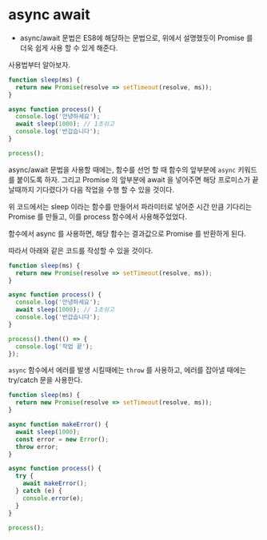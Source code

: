 # async await

* async/await 문법은 ES8에 해당하는 문법으로,
위에서 설명했듯이 Promise 를 더욱 쉽게 사용 할 수 있게 해준다.

사용법부터 알아보자.
```javascript
function sleep(ms) {
  return new Promise(resolve => setTimeout(resolve, ms));
}

async function process() {
  console.log('안녕하세요');
  await sleep(1000); // 1초쉬고
  console.log('반갑습니다');
}

process();
```

async/await 문법을 사용할 때에는, 함수를 선언 할 때 함수의 앞부분에 `async` 키워드를 붙이도록 하자. 그리고 Promise 의 앞부분에 await 을 넣어주면 해당 프로미스가 끝날때까지 기다렸다가 다음 작업을 수행 할 수 있을 것이다.

위 코드에서는 sleep 이라는 함수를 만들어서 파라미터로 넣어준 시간 만큼 기다리는 Promise 를 만들고, 이를 process 함수에서 사용해주었었다.

함수에서 async 를 사용하면, 해당 함수는 결과값으로 Promise 를 반환하게 된다. 

따라서 아래와 같은 코드를 작성할 수 있을 것이다.

```javascript
function sleep(ms) {
  return new Promise(resolve => setTimeout(resolve, ms));
}

async function process() {
  console.log('안녕하세요');
  await sleep(1000); // 1초쉬고
  console.log('반갑습니다');
}

process().then(() => {
  console.log('작업 끝');
});
```

`async` 함수에서 에러를 발생 시킬때에는 `throw` 를 사용하고, 에러를 잡아낼 때에는 try/catch 문을 사용한다.

```javascript
function sleep(ms) {
  return new Promise(resolve => setTimeout(resolve, ms));
}

async function makeError() {
  await sleep(1000);
  const error = new Error();
  throw error;
}

async function process() {
  try {
    await makeError();
  } catch (e) {
    console.error(e);
  }
}

process();
```